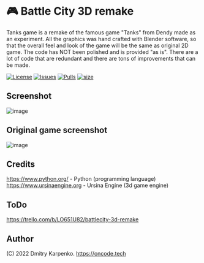 # 🎮 Battle City 3D remake
Tanks game is a remake of the famous game "Tanks" from Dendy made as an experiment.
All the graphics was hand crafted with Blender software, so that the overall feel and look of the game will be the same as original 2D game.
The code has NOT been polished and is provided "as is". There are a lot of code that are redundant and there are tons of improvements that can be made.

[![License](https://img.shields.io/github/license/Dimkarpenko/Tanks3D?label=license&style=flat-square)](./LICENSE)
[![Issues](https://img.shields.io:/github/issues/Dimkarpenko/Tanks3D?style=flat-square)](https://github.com/Dimkarpenko/Tanks3D/issues)
[![Pulls](https://img.shields.io:/github/issues-pr/Dimkarpenko/Tanks3D?style=flat-square)](https://github.com/Dimkarpenko/Tanks3D/pulls)
[![size](https://img.shields.io:/github/languages/code-size/Dimkarpenko/Tanks3D?style=flat-square)](https://github.com/Dimkarpenko/Tanks3D)
## Screenshot
![image](https://user-images.githubusercontent.com/69617058/148891110-1b850d59-06d7-420f-9f1c-2d30fd30438e.png)
## Original game screenshot
![image](https://user-images.githubusercontent.com/69617058/148892972-1e267337-013a-404c-b949-198baac8cd2a.png)
## Credits
https://www.python.org/ -  Python (programming language)  
https://www.ursinaengine.org - Ursina Engine (3d game engine)  
## ToDo
https://trello.com/b/LO651U82/battlecity-3d-remake
## Author
(C) 2022 Dmitry Karpenko.
https://oncode.tech
